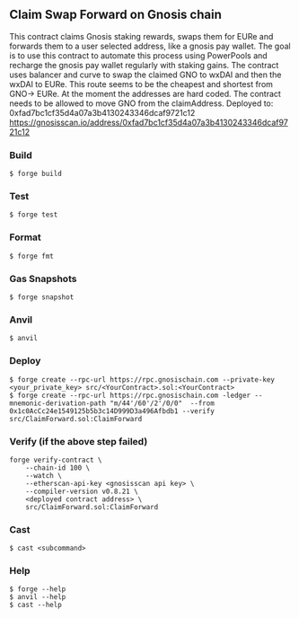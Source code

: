 ## Claim Swap Forward on Gnosis chain

This contract claims Gnosis staking rewards, swaps them for EURe and forwards them to a user selected address, like a gnosis pay wallet. The goal is to use this contract to automate this process using PowerPools and recharge the gnosis pay wallet regularly with staking gains. The contract uses balancer and curve to swap the claimed GNO to wxDAI and then the wxDAI to EURe. This route seems to be the cheapest and shortest from GNO-> EURe. At the moment the addresses are hard coded. The contract needs to be allowed to move GNO from the claimAddress.
Deployed to: 0xfad7bc1cf35d4a07a3b4130243346dcaf9721c12
https://gnosisscan.io/address/0xfad7bc1cf35d4a07a3b4130243346dcaf9721c12

### Build

```shell
$ forge build
```

### Test

```shell
$ forge test
```

### Format

```shell
$ forge fmt
```

### Gas Snapshots

```shell
$ forge snapshot
```

### Anvil

```shell
$ anvil
```

### Deploy

```shell
$ forge create --rpc-url https://rpc.gnosischain.com --private-key <your_private_key> src/<YourContract>.sol:<YourContract>
$ forge create --rpc-url https://rpc.gnosischain.com -ledger --mnemonic-derivation-path "m/44'/60'/2'/0/0"  --from 0x1c0AcCc24e1549125b5b3c14D999D3a496Afbdb1 --verify src/ClaimForward.sol:ClaimForward
```
### Verify (if the above step failed)

```shell
forge verify-contract \
    --chain-id 100 \
    --watch \
    --etherscan-api-key <gnosisscan api key> \
    --compiler-version v0.8.21 \
    <deployed contract address> \
    src/ClaimForward.sol:ClaimForward
```

### Cast

```shell
$ cast <subcommand>
```

### Help

```shell
$ forge --help
$ anvil --help
$ cast --help
```
